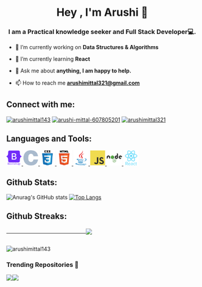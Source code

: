 

<!--
**arushimittal143/arushimittal143** is a ✨ _special_ ✨ repository because its `README.md` (this file) appears on your GitHub profile.

Here are some ideas to get you started:

- 🔭 I’m currently working on ...
- 🌱 I’m currently learning ...
- 👯 I’m looking to collaborate on ...
- 🤔 I’m looking for help with ...
- 💬 Ask me about ...
- 📫 How to reach me: ...
- 😄 Pronouns: ...
- ⚡ Fun fact: ...
-->
<!-- [![Anurag's GitHub stats](https://github-readme-stats.vercel.app/api?username=arushimittal143)](https://github.com/anuraghazra/github-readme-stats) -->

<h1 align="center">Hey , I'm Arushi 👋</h1>
<h3 align="center">I am a Practical knowledge seeker and Full Stack Developer💻.</h3>

<!--<img src="https://media.giphy.com/media/l0Iy88cWKqBeBN92o/giphy.gif" align="right" width="400">-->
<!--<img src="https://media.giphy.com/media/l1J3WARPMiHPd8ZFK/giphy.gif" align="right" width="450">-->

- 🔭 I’m currently working on **Data Structures & Algorithms**

- 🌱 I’m currently learning **React**

- 💬 Ask me about **anything, I am happy to help.**

- 📫 How to reach me **arushimittal321@gmail.com**



## Connect with me:
<p align="left">
<a href="https://github.com/arushimittal143" target="blank"><img align="center" src="https://cdn.jsdelivr.net/npm/simple-icons@3.0.1/icons/github.svg" alt="arushimittal143" height="30" width="40" /></a>
<a href="https://linkedin.com/in/arushi-mittal-607805201" target="blank"><img align="center" src="https://cdn.jsdelivr.net/npm/simple-icons@3.0.1/icons/linkedin.svg" alt="arushi-mittal-607805201" height="30" width="40" /></a>
<a href="https://www.hackerrank.com/arushimittal321" target="blank"><img align="center" src="https://cdn.jsdelivr.net/npm/simple-icons@3.0.1/icons/hackerrank.svg" alt="arushimittal321" height="30" width="40" /></a>
</p>

## Languages and Tools:
<p align="left"> <a href="https://getbootstrap.com" target="_blank"> <img src="https://raw.githubusercontent.com/devicons/devicon/master/icons/bootstrap/bootstrap-plain-wordmark.svg" alt="bootstrap" width="40" height="40"/> </a> <a href="https://www.cprogramming.com/" target="_blank"> <img src="https://raw.githubusercontent.com/devicons/devicon/master/icons/c/c-original.svg" alt="c" width="40" height="40"/> </a> <a href="https://www.w3schools.com/css/" target="_blank"> <img src="https://raw.githubusercontent.com/devicons/devicon/master/icons/css3/css3-original-wordmark.svg" alt="css3" width="40" height="40"/> </a> <a href="https://www.w3.org/html/" target="_blank"> <img src="https://raw.githubusercontent.com/devicons/devicon/master/icons/html5/html5-original-wordmark.svg" alt="html5" width="40" height="40"/> </a> <a href="https://www.java.com" target="_blank"> <img src="https://raw.githubusercontent.com/devicons/devicon/master/icons/java/java-original.svg" alt="java" width="40" height="40"/> </a> <a href="https://developer.mozilla.org/en-US/docs/Web/JavaScript" target="_blank"> <img src="https://raw.githubusercontent.com/devicons/devicon/master/icons/javascript/javascript-original.svg" alt="javascript" width="40" height="40"/> </a> <a href="https://nodejs.org" target="_blank"> <img src="https://raw.githubusercontent.com/devicons/devicon/master/icons/nodejs/nodejs-original-wordmark.svg" alt="nodejs" width="40" height="40"/> </a> <a href="https://reactjs.org/" target="_blank"> <img src="https://raw.githubusercontent.com/devicons/devicon/master/icons/react/react-original-wordmark.svg" alt="react" width="40" height="40"/> </a> </p>

## Github Stats:

![Anurag's GitHub stats](https://github-readme-stats.vercel.app/api?username=arushimittal143&show_icons=true&theme=radical)       [![Top Langs](https://github-readme-stats.vercel.app/api/top-langs/?username=arushimittal143&theme=radical)](https://github.com/anuraghazra/github-readme-stats)
## Github Streaks:
<a href="https://github.com/DenverCoder1/github-readme-streak-stats"> &nbsp;&nbsp;&nbsp;&nbsp;&nbsp;&nbsp;&nbsp;&nbsp;&nbsp;&nbsp;&nbsp;&nbsp;&nbsp;&nbsp;&nbsp;&nbsp;&nbsp;&nbsp;&nbsp;&nbsp;&nbsp;&nbsp;&nbsp;&nbsp;&nbsp;&nbsp;&nbsp;&nbsp;&nbsp;&nbsp;&nbsp;&nbsp;&nbsp;&nbsp;&nbsp;&nbsp;&nbsp;&nbsp;&nbsp;&nbsp;&nbsp;&nbsp;&nbsp;&nbsp;&nbsp;&nbsp;&nbsp;&nbsp;&nbsp;&nbsp;&nbsp;&nbsp;
  <img align="center" src="https://github-readme-streak-stats.herokuapp.com/?user=arushimittal143&hide_border=true" />
</a>

##
<p align="left"> <img src="https://komarev.com/ghpvc/?username=arushimittal143&label=Profile%20views&color=0e75b6&style=flat" alt="arushimittal143" /> </p>


### Trending Repositories 📖

<a href="https://github.com/arushimittal143/Data-Structures">
  <img align="left" src="https://github-readme-stats.vercel.app/api/pin/?username=arushimittal143&repo=Data-Structures" />
</a>
<a href="https://github.com/arushimittal143/Movies-Search-App">
  <img align="left" src="https://github-readme-stats.vercel.app/api/pin/?username=arushimittal143&repo=Movies-Search-App" />
</a>


